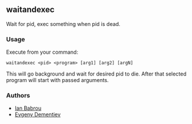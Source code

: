 ## waitandexec

Wait for pid, exec something when pid is dead. 

### Usage

Execute from your command:

`waitandexec <pid> <program> [arg1] [arg2] [argN]`

This will go background and wait for desired pid to die. After that selected program will start with passed arguments.

### Authors

* [Ian Babrou](https://github.com/bobrik)
* [Evgeny Dementiev](https://github.com/edementiev)
